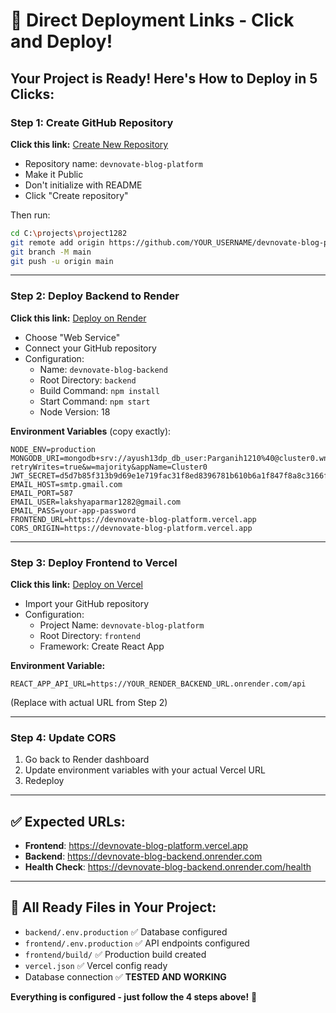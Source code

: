 # 🚀 Direct Deployment Links - Click and Deploy!

## Your Project is Ready! Here's How to Deploy in 5 Clicks:

### Step 1: Create GitHub Repository
**Click this link:** [Create New Repository](https://github.com/new)
- Repository name: `devnovate-blog-platform`
- Make it Public
- Don't initialize with README
- Click "Create repository"

Then run:
```bash
cd C:\projects\project1282
git remote add origin https://github.com/YOUR_USERNAME/devnovate-blog-platform.git
git branch -M main
git push -u origin main
```

---

### Step 2: Deploy Backend to Render
**Click this link:** [Deploy on Render](https://render.com/new)
- Choose "Web Service"
- Connect your GitHub repository
- Configuration:
  - Name: `devnovate-blog-backend`
  - Root Directory: `backend`
  - Build Command: `npm install`
  - Start Command: `npm start`
  - Node Version: 18

**Environment Variables** (copy exactly):
```
NODE_ENV=production
MONGODB_URI=mongodb+srv://ayush13dp_db_user:Parganih1210%40@cluster0.wnkuptn.mongodb.net/?retryWrites=true&w=majority&appName=Cluster0
JWT_SECRET=d5d7b85f313b9d69e1e719fac31f8ed8396781b610b6a1f847f8a8c3166f2cf5b935c4f8c07c0b24df2c52e67956abd662501d7c47a33b3c617097d990463abb
EMAIL_HOST=smtp.gmail.com
EMAIL_PORT=587
EMAIL_USER=lakshyaparmar1282@gmail.com
EMAIL_PASS=your-app-password
FRONTEND_URL=https://devnovate-blog-platform.vercel.app
CORS_ORIGIN=https://devnovate-blog-platform.vercel.app
```

---

### Step 3: Deploy Frontend to Vercel
**Click this link:** [Deploy on Vercel](https://vercel.com/new)
- Import your GitHub repository
- Configuration:
  - Project Name: `devnovate-blog-platform`
  - Root Directory: `frontend`
  - Framework: Create React App
  
**Environment Variable:**
```
REACT_APP_API_URL=https://YOUR_RENDER_BACKEND_URL.onrender.com/api
```
(Replace with actual URL from Step 2)

---

### Step 4: Update CORS
1. Go back to Render dashboard
2. Update environment variables with your actual Vercel URL
3. Redeploy

---

## ✅ Expected URLs:
- **Frontend**: https://devnovate-blog-platform.vercel.app
- **Backend**: https://devnovate-blog-backend.onrender.com
- **Health Check**: https://devnovate-blog-backend.onrender.com/health

---

## 🔧 All Ready Files in Your Project:
- `backend/.env.production` ✅ Database configured
- `frontend/.env.production` ✅ API endpoints configured  
- `frontend/build/` ✅ Production build created
- `vercel.json` ✅ Vercel config ready
- Database connection ✅ **TESTED AND WORKING**

**Everything is configured - just follow the 4 steps above!** 🎉
